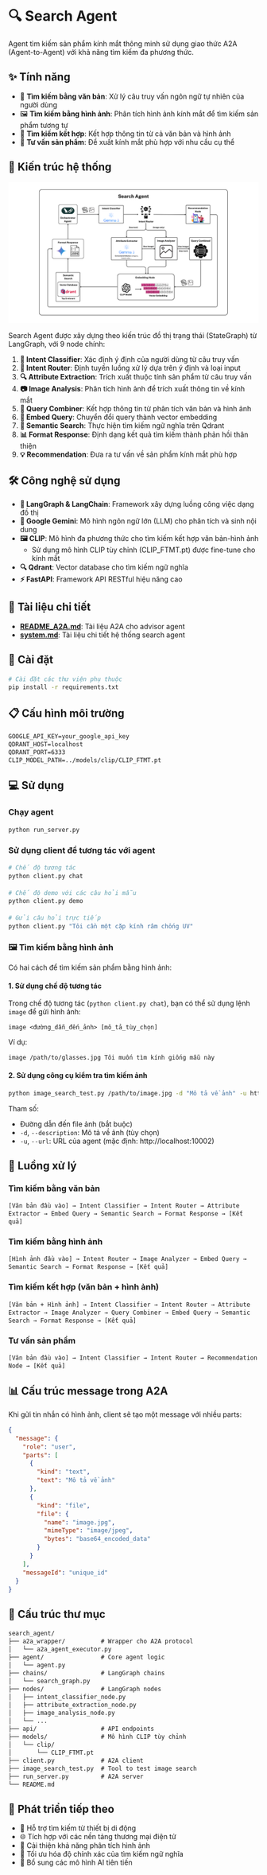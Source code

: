 # 🔍 Search Agent

Agent tìm kiếm sản phẩm kính mắt thông minh sử dụng giao thức A2A (Agent-to-Agent) với khả năng tìm kiếm đa phương thức.

## ✨ Tính năng

- 📝 **Tìm kiếm bằng văn bản**: Xử lý câu truy vấn ngôn ngữ tự nhiên của người dùng
- 🖼️ **Tìm kiếm bằng hình ảnh**: Phân tích hình ảnh kính mắt để tìm kiếm sản phẩm tương tự
- 🔄 **Tìm kiếm kết hợp**: Kết hợp thông tin từ cả văn bản và hình ảnh
- 👤 **Tư vấn sản phẩm**: Đề xuất kính mắt phù hợp với nhu cầu cụ thể

## 🧠 Kiến trúc hệ thống
![Kiến trúc hệ thống](docs/SearchAgnet.png)

Search Agent được xây dựng theo kiến trúc đồ thị trạng thái (StateGraph) từ LangGraph, với 9 node chính:

1. **🎯 Intent Classifier**: Xác định ý định của người dùng từ câu truy vấn
2. **🔀 Intent Router**: Định tuyến luồng xử lý dựa trên ý định và loại input
3. **🔍 Attribute Extraction**: Trích xuất thuộc tính sản phẩm từ câu truy vấn
4. **📷 Image Analysis**: Phân tích hình ảnh để trích xuất thông tin về kính mắt
5. **🔗 Query Combiner**: Kết hợp thông tin từ phân tích văn bản và hình ảnh
6. **🧮 Embed Query**: Chuyển đổi query thành vector embedding
7. **🔎 Semantic Search**: Thực hiện tìm kiếm ngữ nghĩa trên Qdrant
8. **📊 Format Response**: Định dạng kết quả tìm kiếm thành phản hồi thân thiện
9. **💡 Recommendation**: Đưa ra tư vấn về sản phẩm kính mắt phù hợp

## 🛠️ Công nghệ sử dụng

- **🔄 LangGraph & LangChain**: Framework xây dựng luồng công việc dạng đồ thị
- **🤖 Google Gemini**: Mô hình ngôn ngữ lớn (LLM) cho phân tích và sinh nội dung
- **🖼️ CLIP**: Mô hình đa phương thức cho tìm kiếm kết hợp văn bản-hình ảnh
  - Sử dụng mô hình CLIP tùy chỉnh (CLIP_FTMT.pt) được fine-tune cho kính mắt
- **🔍 Qdrant**: Vector database cho tìm kiếm ngữ nghĩa
- **⚡ FastAPI**: Framework API RESTful hiệu năng cao

## 📖 Tài liệu chi tiết

- **[README_A2A.md](docs/README_A2A.md)**: Tài liệu A2A cho advisor agent
- **[system.md](docs/system.md)**: Tài liệu chi tiết hệ thống search agent

## 🚀 Cài đặt

```bash
# Cài đặt các thư viện phụ thuộc
pip install -r requirements.txt
```

## 📋 Cấu hình môi trường

```
GOOGLE_API_KEY=your_google_api_key
QDRANT_HOST=localhost
QDRANT_PORT=6333
CLIP_MODEL_PATH=../models/clip/CLIP_FTMT.pt
```

## 💻 Sử dụng

### Chạy agent

```bash
python run_server.py
```

### Sử dụng client để tương tác với agent

```bash
# Chế độ tương tác
python client.py chat

# Chế độ demo với các câu hỏi mẫu
python client.py demo

# Gửi câu hỏi trực tiếp
python client.py "Tôi cần một cặp kính râm chống UV"
```

### 🖼️ Tìm kiếm bằng hình ảnh

Có hai cách để tìm kiếm sản phẩm bằng hình ảnh:

#### 1. Sử dụng chế độ tương tác

Trong chế độ tương tác (`python client.py chat`), bạn có thể sử dụng lệnh `image` để gửi hình ảnh:

```
image <đường_dẫn_đến_ảnh> [mô_tả_tùy_chọn]
```

Ví dụ:
```
image /path/to/glasses.jpg Tôi muốn tìm kính giống mẫu này
```

#### 2. Sử dụng công cụ kiểm tra tìm kiếm ảnh

```bash
python image_search_test.py /path/to/image.jpg -d "Mô tả về ảnh" -u http://localhost:10002
```

Tham số:
- Đường dẫn đến file ảnh (bắt buộc)
- `-d`, `--description`: Mô tả về ảnh (tùy chọn)
- `-u`, `--url`: URL của agent (mặc định: http://localhost:10002)

## 🔄 Luồng xử lý

### Tìm kiếm bằng văn bản

```
[Văn bản đầu vào] → Intent Classifier → Intent Router → Attribute Extractor → Embed Query → Semantic Search → Format Response → [Kết quả]
```

### Tìm kiếm bằng hình ảnh

```
[Hình ảnh đầu vào] → Intent Router → Image Analyzer → Embed Query → Semantic Search → Format Response → [Kết quả]
```

### Tìm kiếm kết hợp (văn bản + hình ảnh)

```
[Văn bản + Hình ảnh] → Intent Classifier → Intent Router → Attribute Extractor → Image Analyzer → Query Combiner → Embed Query → Semantic Search → Format Response → [Kết quả]
```

### Tư vấn sản phẩm

```
[Văn bản đầu vào] → Intent Classifier → Intent Router → Recommendation Node → [Kết quả]
```

## 📊 Cấu trúc message trong A2A

Khi gửi tin nhắn có hình ảnh, client sẽ tạo một message với nhiều parts:

```json
{
  "message": {
    "role": "user",
    "parts": [
      {
        "kind": "text",
        "text": "Mô tả về ảnh"
      },
      {
        "kind": "file",
        "file": {
          "name": "image.jpg",
          "mimeType": "image/jpeg",
          "bytes": "base64_encoded_data"
        }
      }
    ],
    "messageId": "unique_id"
  }
}
```

## 📂 Cấu trúc thư mục

```
search_agent/
├── a2a_wrapper/          # Wrapper cho A2A protocol
│   └── a2a_agent_executor.py
├── agent/                # Core agent logic
│   └── agent.py
├── chains/               # LangGraph chains
│   └── search_graph.py
├── nodes/                # LangGraph nodes
│   ├── intent_classifier_node.py
│   ├── attribute_extraction_node.py
│   ├── image_analysis_node.py
│   └── ...
├── api/                  # API endpoints
├── models/               # Mô hình CLIP tùy chỉnh
│   └── clip/
│       └── CLIP_FTMT.pt
├── client.py             # A2A client
├── image_search_test.py  # Tool to test image search
├── run_server.py         # A2A server
└── README.md
```

## 🚀 Phát triển tiếp theo

- 📱 Hỗ trợ tìm kiếm từ thiết bị di động
- 🌐 Tích hợp với các nền tảng thương mại điện tử
- 🔄 Cải thiện khả năng phân tích hình ảnh
- 🎯 Tối ưu hóa độ chính xác của tìm kiếm ngữ nghĩa
- 🧠 Bổ sung các mô hình AI tiên tiến